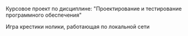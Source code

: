 Курсовое проект по дисциплине: "Проектирование и тестирование программного обеспечения"

Игра крестики нолики, работающая по локальной сети

